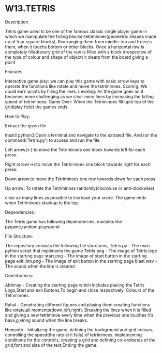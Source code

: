 # W13.TETRIS

Description

Tetris game used to be one of the famous classic single player game in which we manipulate the falling blocks-tetriminoes(geometric shapes made up of four square blocks). Rearranging them from middle-top and freezes them, when it touchs bottom or other blocks. Once a horizontal row is completely filled(every grid of the row is filled with a block irrespective of the type of colour and shape of object) it clears from the board giving a point


Features

Interactive game play: we can play this game with basic arrow keys to operate the functions like rotate and move the tetriminoes.
Scoring: We could earn points by filling the lines.
Leveling: As the game goes on it becomes more challenging as we clear more lines by increasing the falling speed of tetriminoes.
Game Over: When the Tetriminoes fill upto top of the grid(play field) the games ends.


How to Play:

Extract the given file

Insatll python3,Open a terminal and navigate to the extrated file. And run the command('Tetris.py') to access and run the file.

Left arrow(<-):to move the Tetriminoes one block towards left for each press.

Right arrow(->):to move the Tetriminoes one block towards right for each press.

Down arrow:to move the Tetriminoes one row towards down for each press.

Up arrow: To rotate the Tetriminoes randomly(clockwise or anti-clockwise)

clear as many lines as possible to increase your score.
The game ends when Tetriminoes stackup to the top.


Dependencies:

The Tetris game has following dependencies,
modules like pygame,random,playsound


File Structure:

The repository consists the following file sturctures,
Tetris.py - The main python script that impliments the game
Tetris.png - The image of Tetris logo in the starting page
start.png - The image of start button in the starting page
exit_btn.png - The image of exit button in the starting page
blast.wav - The sound when the line is cleared


Contributions:

Abhinay - Creating the starting page which includes placing the Tetris Logo,Start and exit Buttons,To begin and close respectively. Colours of the Tetriminoes.

Rahul - Genetrating different figures and plasing them creating functions like rotate,all moments(down,left,right). Breaking the lines when it is filled and giving a new tetriminoe every time when the previous one touches it's base,givinng sound when the line breaks.

Hemanth - Initializing the game, defining the background and grid colours, controlling the speed(the rate at it falls) of tetriminoes, implementing conditions for the controlls, creating a grid and defining co-ordinates of the grid,font and size of the text,Ending the game.

